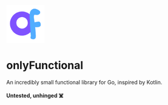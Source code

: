 <img src="pic.svg" alt="pic.svg" style="width:100px;height:100px;">

# onlyFunctional
An incredibly small functional library for Go, inspired by Kotlin.
<br>
<br>
<strong>Untested, unhinged ☠️</strong>